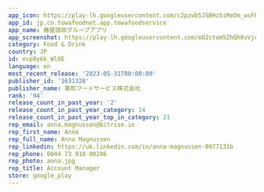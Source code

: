 ```yaml
---
app_icon: https://play-lh.googleusercontent.com/c2pzwb5JSBHz5iMeDm_wsFPfKsVkX4_FP1gJRqu72Wy83INEzwHHs6NE3Ua46JGMV5A
app_id: jp.co.towafoodnet.app.towafoodservice
app_name: 椿屋珈琲グループアプリ
app_screenshot: https://play-lh.googleusercontent.com/eD2ctom5ZhQh0vVjemUGsMkJuXuGhwvYvrubUrsPZhQJhAi_G3ixFSy67te7cLDFyPiz
category: Food & Drink
country: JP
id: evp0y6k_WlOE
language: en
most_recent_release: '2023-05-31T00:00:00'
publisher_id: '1631328'
publisher_name: 東和フードサービス株式会社
rank: '94'
release_count_in_past_year: '2'
release_count_in_past_year_category: 14
release_count_in_past_year_top_in_category: 21
rep_email: anna.magnussen@bitrise.io
rep_first_name: Anna
rep_full_name: Anna Magnussen
rep_linkedin: https://uk.linkedin.com/in/anna-magnussen-0977131b
rep_phone: 0044 73 918 00286
rep_photo: anna.jpg
rep_title: Account Manager
store: google_play
---
```

